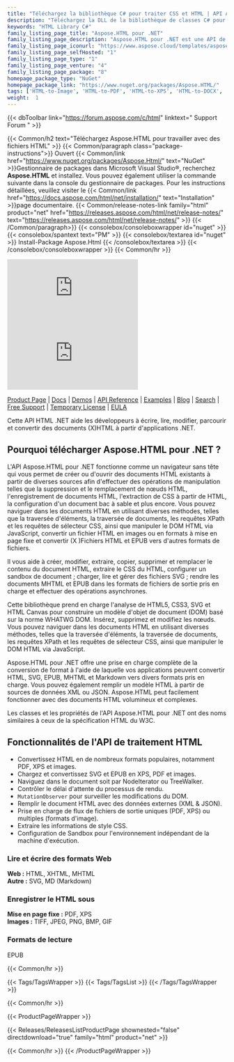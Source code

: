 ```yaml
---
title: "Téléchargez la bibliothèque C# pour traiter CSS et HTML | API Aspose.HTML"
description: "Téléchargez la DLL de la bibliothèque de classes C# pour lire, modifier, naviguer et convertir des fichiers XHTML, HTML via l'API .NET sur site. Prend en charge l'analyse de HTML5, CSS3, SVG et HTML Canvas."
keywords: "HTML Library C#"
family_listing_page_title: "Aspose.HTML pour .NET"
family_listing_page_description: "Aspose.HTML pour .NET est une API de manipulation HTML avancée qui vous permet d'effectuer un large éventail de tâches de manipulation HTML directement dans vos applications .NET."
family_listing_page_iconurl: "https://www.aspose.cloud/templates/aspose/App_Themes/V3/images/html/272x272/aspose_html-for-net.png"
family_listing_page_selfHosted: "1"
family_listing_page_type: "1"
family_listing_page_venture: "4"
family_listing_page_package: "8"
homepage_package_type: "NuGet"
homepage_package_link: "https://www.nuget.org/packages/Aspose.HTML/"
tags: ['HTML-to-Image', 'HTML-to-PDF', 'HTML-to-XPS', 'HTML-to-DOCX', 'HTML-to-MHTML', 'HTML-to-Markdown', 'HTML-to-MD', 'EPUB-to-Image', 'EPUB-to-PDF', 'EPUB-to-XPS', 'Markdown-to-HTML', 'MD-to-HTML', 'HTML-Converter', 'XHTML-to-PDF', 'MHTML-to-PDF', 'HTML-to-GIF', 'MHTML-to-JPG']
weight:  1
---
```


{{< dbToolbar link="https://forum.aspose.com/c/html" linktext=" Support Forum " >}}

{{< Common/h2 text="Téléchargez Aspose.HTML pour travailler avec des fichiers HTML"  >}}
{{< Common/paragraph class="package-instructions">}}
Ouvert
{{< Common/link href="https://www.nuget.org/packages/Aspose.Html/" text="NuGet"  >}}Gestionnaire de packages dans Microsoft Visual Studio®, recherchez <b>Aspose.HTML</b> et installez. Vous pouvez également utiliser la commande suivante dans la console du gestionnaire de packages. Pour les instructions détaillées, veuillez visiter le
{{< Common/link href="https://docs.aspose.com/html/net/installation/" text="Installation"  >}}page documentaire.
{{< Common/release-notes-link family="html" product="net" href="https://releases.aspose.com/html/net/release-notes/" text="https://releases.aspose.com/html/net/release-notes/"  >}}
{{< /Common/paragraph>}}
{{< consolebox/consoleboxwrapper id="nuget" >}}
       {{< consolebox/spantext text="PM" >}}
       {{< consolebox/textarea id="nuget" >}} Install-Package Aspose.Html {{< /consolebox/textarea >}}
{{< /consolebox/consoleboxwrapper >}}
{{< Common/hr >}}

![Nuget](https://img.shields.io/nuget/v/Aspose.Html) ![Nuget](https://img.shields.io/nuget/dt/Aspose.Html?label=nuget%20downloads)

[Product Page](https://products.aspose.com/html/net/) | [Docs](https://docs.aspose.com/html/net/) | [Demos](https://products.aspose.app/html/family) | [API Reference](https://reference.aspose.com/html/net/) | [Examples](https://github.com/aspose-html/Aspose.Html-for-.NET) | [Blog](https://blog.aspose.com/category/html/) | [Search](https://search.aspose.com/) | [Free Support](https://forum.aspose.com/c/html) | [Temporary License](https://purchase.aspose.com/temporary-license) | [EULA](https://about.aspose.com/legal/eula/)

Cette API HTML .NET aide les développeurs à écrire, lire, modifier, parcourir et convertir des documents (X)HTML à partir d'applications .NET.

## Pourquoi télécharger Aspose.HTML pour .NET ?

L'API Aspose.HTML pour .NET fonctionne comme un navigateur sans tête qui vous permet de créer ou d'ouvrir des documents HTML existants à partir de diverses sources afin d'effectuer des opérations de manipulation telles que la suppression et le remplacement de nœuds HTML, l'enregistrement de documents HTML, l'extraction de CSS à partir de HTML, la configuration d'un document bac à sable et plus encore. Vous pouvez naviguer dans les documents HTML en utilisant diverses méthodes, telles que la traversée d'éléments, la traversée de documents, les requêtes XPath et les requêtes de sélecteur CSS, ainsi que manipuler le DOM HTML via JavaScript, convertir un fichier HTML en images ou en formats à mise en page fixe et convertir (X )Fichiers HTML et EPUB vers d'autres formats de fichiers.

Il vous aide à créer, modifier, extraire, copier, supprimer et remplacer le contenu du document HTML, extraire le CSS du HTML, configurer un sandbox de document ; charger, lire et gérer des fichiers SVG ; rendre les documents MHTML et EPUB dans les formats de fichiers de sortie pris en charge et effectuer des opérations asynchrones.

Cette bibliothèque prend en charge l'analyse de HTML5, CSS3, SVG et HTML Canvas pour construire un modèle d'objet de document (DOM) basé sur la norme WHATWG DOM. Insérez, supprimez et modifiez les nœuds. Vous pouvez naviguer dans les documents HTML en utilisant diverses méthodes, telles que la traversée d'éléments, la traversée de documents, les requêtes XPath et les requêtes de sélecteur CSS, ainsi que manipuler le DOM HTML via JavaScript.

Aspose.HTML pour .NET offre une prise en charge complète de la conversion de format à l'aide de laquelle vos applications peuvent convertir HTML, SVG, EPUB, MHTML et Markdown vers divers formats pris en charge. Vous pouvez également remplir un modèle HTML à partir de sources de données XML ou JSON. Aspose.HTML peut facilement fonctionner avec des documents HTML volumineux et complexes.

Les classes et les propriétés de l'API Aspose.HTML pour .NET ont des noms similaires à ceux de la spécification HTML du W3C.

## Fonctionnalités de l'API de traitement HTML

- Convertissez HTML en de nombreux formats populaires, notamment PDF, XPS et images.
- Chargez et convertissez SVG et EPUB en XPS, PDF et images.
- Naviguez dans le document soit par NodeIterator ou TreeWalker.
- Contrôler le délai d'attente du processus de rendu.
- `MutationObserver` pour surveiller les modifications du DOM.
- Remplir le document HTML avec des données externes (XML & JSON).
- Prise en charge de flux de fichiers de sortie uniques (PDF, XPS) ou multiples (formats d'image).
- Extraire les informations de style CSS.
- Configuration de Sandbox pour l'environnement indépendant de la machine d'exécution.

### Lire et écrire des formats Web

**Web :** HTML, XHTML, MHTML\
**Autre :** SVG, MD (Markdown)

### Enregistrer le HTML sous

**Mise en page fixe :** PDF, XPS\
**Images :** TIFF, JPEG, PNG, BMP, GIF

### Formats de lecture

EPUB

{{< Common/hr >}}

{{< Tags/TagsWrapper >}}
 {{< Tags/TagsList >}}
{{< /Tags/TagsWrapper >}}

{{< Common/hr >}}

{{< ProductPageWrapper >}}
<!-- ReleasesListProductPage-->
   {{< Releases/ReleasesListProductPage shownested="false"  directdownload="true" family="html" product="net" >}}
<!-- /ReleasesListProductPage-->
{{< Common/hr >}}
{{< /ProductPageWrapper >}}

